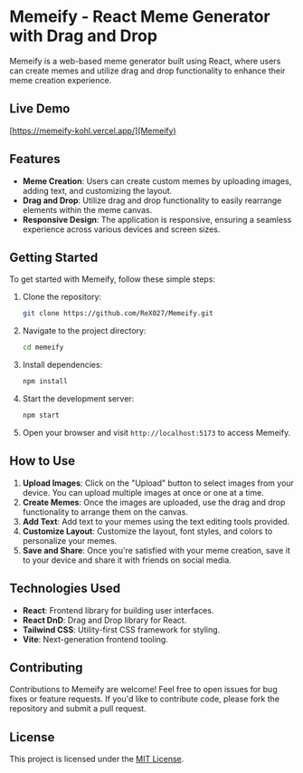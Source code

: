 # Memeify - React Meme Generator with Drag and Drop

Memeify is a web-based meme generator built using React, where users can create memes and utilize drag and drop functionality to enhance their meme creation experience.

## Live Demo

[https://memeify-kohl.vercel.app/](Memeify)

## Features

- **Meme Creation**: Users can create custom memes by uploading images, adding text, and customizing the layout.
- **Drag and Drop**: Utilize drag and drop functionality to easily rearrange elements within the meme canvas.
- **Responsive Design**: The application is responsive, ensuring a seamless experience across various devices and screen sizes.

## Getting Started

To get started with Memeify, follow these simple steps:

1. Clone the repository:

    ```bash
    git clone https://github.com/ReX027/Memeify.git
    ```

2. Navigate to the project directory:

    ```bash
    cd memeify
    ```

3. Install dependencies:

    ```bash
    npm install
    ```

4. Start the development server:

    ```bash
    npm start
    ```

5. Open your browser and visit `http://localhost:5173` to access Memeify.

## How to Use

1. **Upload Images**: Click on the "Upload" button to select images from your device. You can upload multiple images at once or one at a time.
2. **Create Memes**: Once the images are uploaded, use the drag and drop functionality to arrange them on the canvas.
3. **Add Text**: Add text to your memes using the text editing tools provided.
4. **Customize Layout**: Customize the layout, font styles, and colors to personalize your memes.
5. **Save and Share**: Once you're satisfied with your meme creation, save it to your device and share it with friends on social media.

## Technologies Used

- **React**: Frontend library for building user interfaces.
- **React DnD**: Drag and Drop library for React.
- **Tailwind CSS**: Utility-first CSS framework for styling.
- **Vite**: Next-generation frontend tooling.

## Contributing

Contributions to Memeify are welcome! Feel free to open issues for bug fixes or feature requests. If you'd like to contribute code, please fork the repository and submit a pull request.

## License

This project is licensed under the [MIT License](LICENSE).
